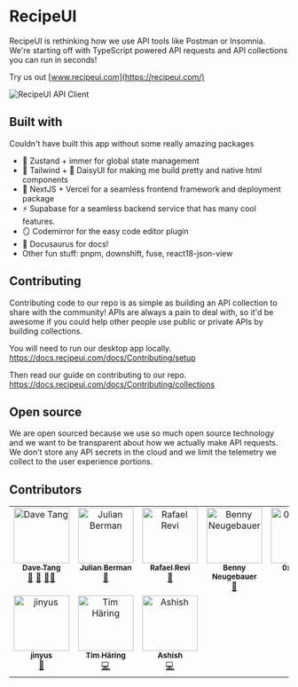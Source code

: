 # RecipeUI

RecipeUI is rethinking how we use API tools like Postman or Insomnia. We're starting off with TypeScript powered API requests and API collections you can run in seconds!

Try us out [www.recipeui.com](https://recipeui.com/)

![RecipeUI API Client](https://raw.githubusercontent.com/RecipeUI/RecipeUI/main/docs/github_view.png)

## Built with

Couldn't have built this app without some really amazing packages

- 🐻 Zustand + immer for global state management
- 💨 Tailwind + 🌼 DaisyUI for making me build pretty and native html components
- 🔺 NextJS + Vercel for a seamless frontend framework and deployment package
- ⚡ Supabase for a seamless backend service that has many cool features.
- 🪞 Codemirror for the easy code editor plugin
- 🦖 Docusaurus for docs!
- Other fun stuff: pnpm, downshift, fuse, react18-json-view

## Contributing

Contributing code to our repo is as simple as building an API collection to share with the community! APIs are always a pain to deal with, so it'd be awesome if you could help other people use public or private APIs by building collections.

You will need to run our desktop app locally.
https://docs.recipeui.com/docs/Contributing/setup

Then read our guide on contributing to our repo.
https://docs.recipeui.com/docs/Contributing/collections


## Open source

We are open sourced because we use so much open source technology and we want to be transparent about how we actually make API requests. We don't store any API secrets in the cloud and we limit the telemetry we collect to the user experience portions.


## Contributors

<!-- ALL-CONTRIBUTORS-LIST:START - Do not remove or modify this section -->
<!-- prettier-ignore-start -->
<!-- markdownlint-disable -->
<table>
  <tbody>
    <tr>
      <td align="center" valign="top" width="14.28%"><a href="https://github.com/dvtng"><img src="https://avatars.githubusercontent.com/u/617233?v=4?s=100" width="100px;" alt="Dave Tang"/><br /><sub><b>Dave Tang</b></sub></a><br /><a href="#ideas-dvtng" title="Ideas, Planning, & Feedback">🤔</a> <a href="https://github.com/RecipeUI/RecipeUI/commits?author=dvtng" title="Documentation">📖</a> <a href="#mentoring-dvtng" title="Mentoring">🧑‍🏫</a></td>
      <td align="center" valign="top" width="14.28%"><a href="https://til.grayvines.com/"><img src="https://avatars.githubusercontent.com/u/329822?v=4?s=100" width="100px;" alt="Julian Berman"/><br /><sub><b>Julian Berman</b></sub></a><br /><a href="https://github.com/RecipeUI/RecipeUI/issues?q=author%3AJulian" title="Bug reports">🐛</a></td>
      <td align="center" valign="top" width="14.28%"><a href="http://rrevi.github.io"><img src="https://avatars.githubusercontent.com/u/1561054?v=4?s=100" width="100px;" alt="Rafael Revi"/><br /><sub><b>Rafael Revi</b></sub></a><br /><a href="#plugin-rrevi" title="Plugin/utility libraries">🔌</a></td>
      <td align="center" valign="top" width="14.28%"><a href="http://bennycode.com"><img src="https://avatars.githubusercontent.com/u/469989?v=4?s=100" width="100px;" alt="Benny Neugebauer"/><br /><sub><b>Benny Neugebauer</b></sub></a><br /><a href="https://github.com/RecipeUI/RecipeUI/issues?q=author%3Abennycode" title="Bug reports">🐛</a></td>
      <td align="center" valign="top" width="14.28%"><a href="https://github.com/0x80085"><img src="https://avatars.githubusercontent.com/u/53451414?v=4?s=100" width="100px;" alt="0x80085"/><br /><sub><b>0x80085</b></sub></a><br /><a href="#ideas-0x80085" title="Ideas, Planning, & Feedback">🤔</a></td>
      <td align="center" valign="top" width="14.28%"><a href="https://github.com/Niwilai"><img src="https://avatars.githubusercontent.com/u/9334296?v=4?s=100" width="100px;" alt="Niwilai"/><br /><sub><b>Niwilai</b></sub></a><br /><a href="#ideas-Niwilai" title="Ideas, Planning, & Feedback">🤔</a></td>
      <td align="center" valign="top" width="14.28%"><a href="http://alrek.no"><img src="https://avatars.githubusercontent.com/u/14291825?v=4?s=100" width="100px;" alt="Thomas Alrek"/><br /><sub><b>Thomas Alrek</b></sub></a><br /><a href="#ideas-thomas-alrek" title="Ideas, Planning, & Feedback">🤔</a></td>
    </tr>
    <tr>
      <td align="center" valign="top" width="14.28%"><a href="https://github.com/jinyus"><img src="https://avatars.githubusercontent.com/u/30532952?v=4?s=100" width="100px;" alt="jinyus"/><br /><sub><b>jinyus</b></sub></a><br /><a href="#ideas-jinyus" title="Ideas, Planning, & Feedback">🤔</a></td>
      <td align="center" valign="top" width="14.28%"><a href="https://github.com/tim-goto"><img src="https://avatars.githubusercontent.com/u/116002362?v=4?s=100" width="100px;" alt="Tim Häring"/><br /><sub><b>Tim Häring</b></sub></a><br /><a href="https://github.com/RecipeUI/RecipeUI/commits?author=tim-goto" title="Code">💻</a></td>
      <td align="center" valign="top" width="14.28%"><a href="https://github.com/ashishrout-tech"><img src="https://avatars.githubusercontent.com/u/77796540?v=4?s=100" width="100px;" alt="Ashish"/><br /><sub><b>Ashish</b></sub></a><br /><a href="https://github.com/RecipeUI/RecipeUI/commits?author=ashishrout-tech" title="Code">💻</a></td>
    </tr>
  </tbody>
</table>

<!-- markdownlint-restore -->
<!-- prettier-ignore-end -->

<!-- ALL-CONTRIBUTORS-LIST:END -->
